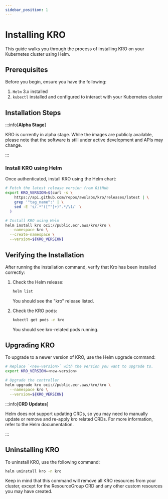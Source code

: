 ```yaml
---
sidebar_position: 1
---
```


# Installing KRO

This guide walks you through the process of installing KRO on your Kubernetes
cluster using Helm.

## Prerequisites

Before you begin, ensure you have the following:

1. `Helm` 3.x installed
2. `kubectl` installed and configured to interact with your Kubernetes cluster

## Installation Steps

:::info[**Alpha Stage**]

KRO is currently in alpha stage. While the images are publicly available, please
note that the software is still under active development and APIs may change.

:::

### Install KRO using Helm

Once authenticated, install KRO using the Helm chart:

```sh
# Fetch the latest release version from GitHub
export KRO_VERSION=$(curl -s \
    https://api.github.com/repos/awslabs/kro/releases/latest | \
    grep '"tag_name":' | \
    sed -E 's/.*"([^"]+)".*/\1/' \
  )

# Install KRO using Helm
helm install kro oci://public.ecr.aws/kro/kro \
  --namespace kro \
  --create-namespace \
  --version=${KRO_VERSION}
```

## Verifying the Installation

After running the installation command, verify that Kro has been installed
correctly:

1. Check the Helm release:

   ```sh
   helm list
   ```

   You should see the "kro" release listed.

2. Check the KRO pods:
   ```sh
   kubectl get pods -n kro
   ```
   You should see kro-related pods running.

## Upgrading KRO

To upgrade to a newer version of KRO, use the Helm upgrade command:

```bash
# Replace `<new-version>` with the version you want to upgrade to.
export KRO_VERSION=<new-version>

# Upgrade the controller
helm upgrade kro oci://public.ecr.aws/kro/kro \
  --namespace kro \
  --version=${KRO_VERSION}
```

:::info[**CRD Updates**]

Helm does not support updating CRDs, so you may need to manually update or
remove and re-apply kro related CRDs. For more information, refer to the Helm documentation.

:::

## Uninstalling KRO

To uninstall KRO, use the following command:

```bash
helm uninstall kro -n kro
```

Keep in mind that this command will remove all KRO resources from your cluster,
except for the ResourceGroup CRD and any other custom resources you may have
created.
